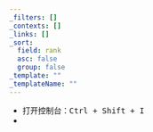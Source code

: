 ```yaml
---
_filters: []
_contexts: []
_links: []
_sort:
  field: rank
  asc: false
  group: false
_template: ""
_templateName: ""
---
```

- 打开控制台：<kbd>Ctrl + Shift + I</kbd>
- 